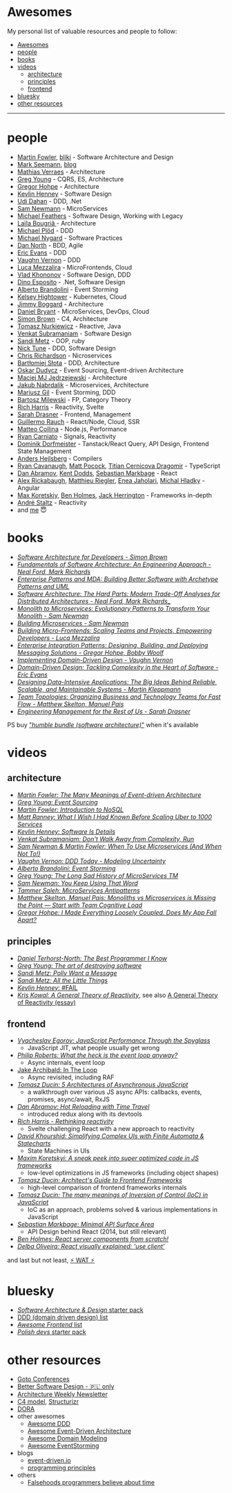 # Awesomes

My personal list of valuable resources and people to follow:

- [Awesomes](#awesomes)
- [people](#people)
- [books](#books)
- [videos](#videos)
  - [architecture](#architecture)
  - [principles](#principles)
  - [frontend](#frontend)
- [bluesky](#bluesky)
- [other resources](#other-resources)

----

# people

- [Martin Fowler](https://bsky.app/profile/martinfowler.com), [bliki](https://bsky.app/profile/martinfowler.com) - Software Architecture and Design
- [Mark Seemann](https://twitter.com/ploeh), [blog](https://blog.ploeh.dk)
- [Mathias Verraes](https://bsky.app/profile/mathiasverraes.bsky.social) - Architecture
- [Greg Young](https://twitter.com/gregyoung) - CQRS, ES, Architecture
- [Gregor Hohpe](https://www.linkedin.com/in/ghohpe) - Architecture
- [Kevlin Henney](https://bsky.app/profile/kevlin.bsky.social) - Software Design
- [Udi Dahan](https://bsky.app/profile/udidahan.com) - DDD, .Net
- [Sam Newmann](https://twitter.com/samnewman) - MicroServices
- [Michael Feathers](https://twitter.com/mfeathers) - Software Design, Working with Legacy
- [Laïla Bougriâ ](https://www.linkedin.com/in/lailabougria) - Architecture
- [Michael Plöd](https://bsky.app/profile/bitboss.bsky.social) - DDD
- [Michael Nygard](https://twitter.com/mtnygard) - Software Practices
- [Dan North](https://www.linkedin.com/in/tastapod) - BDD, Agile
- [Eric Evans](https://bsky.app/profile/ericevans0.bsky.social) - DDD
- [Vaughn Vernon](https://bsky.app/profile/vaughnvernon.bsky.social) - DDD
- [Luca Mezzalira](https://www.linkedin.com/in/lucamezzalira) - MicroFrontends, Cloud
- [Vlad Khononov](https://bsky.app/profile/vladikk.bsky.social/) - Software Design, DDD
- [Dino Esposito](https://twitter.com/despos) - .Net, Software Design
- [Alberto Brandolini](https://bsky.app/profile/ziobrando.bsky.social) - Event Storming
- [Kelsey Hightower](https://bsky.app/profile/kelseyhightower.com) - Kubernetes, Cloud
- [Jimmy Boggard](https://bsky.app/profile/jimmybogard.com) - Architecture
- [Daniel Bryant](https://bsky.app/profile/danielbryantuk.com) - MicroServices, DevOps, Cloud
- [Simon Brown](https://bsky.app/profile/simonbrown.je) - C4, Architecture
- [Tomasz Nurkiewicz](https://twitter.com/tnurkiewicz) - Reactive, Java
- [Venkat Subramaniam](https://bsky.app/profile/venkats.bsky.social) - Software Design
- [Sandi Metz](https://bsky.app/profile/sandimetz.bsky.social) - OOP, ruby
- [Nick Tune](https://bsky.app/profile/nick-tune.me) - DDD, Software Design
- [Chris Richardson](https://bsky.app/profile/crichardson.bsky.social) - Nicroservices
- [Bartłomiej Słota](https://www.linkedin.com/in/bslota/) - DDD, Architecture
- [Oskar Dudycz](https://www.linkedin.com/in/oskardudycz) - Event Sourcing, Event-driven Architecture
- [Maciej MJ Jędrzejewski](https://www.linkedin.com/in/jedrzejewski-maciej/) - Architecture
- [Jakub Nabrdalik](https://twitter.com/jnabrdalik) - Microservices, Architecture
- [Mariusz Gil](https://www.linkedin.com/in/mariuszgil) - Event Storming, DDD
- [Bartosz Milewski](https://bsky.app/profile/bartoszmilewski.bsky.social) - FP, Category Theory
- [Rich Harris](https://bsky.app/profile/rich-harris.dev) - Reactivity, Svelte
- [Sarah Drasner](https://bsky.app/profile/sarahedo.bsky.social) - Frontend, Management
- [Guillermo Rauch](https://bsky.app/profile/rauchg.blue) - React/Node, Cloud, SSR
- [Matteo Collina](https://bsky.app/profile/nodeland.dev) - Node.js, Performance
- [Ryan Carniato](https://bsky.app/profile/ryansolid.bsky.social) - Signals, Reactivity
- [Dominik Dorfmeister](https://bsky.app/profile/tkdodo.eu) - Tanstack/React Query, API Design, Frontend State Management
- [Anders Hejlsberg](https://twitter.com/ahejlsberg) - Compilers
- [Ryan Cavanaugh](https://bsky.app/profile/searyanc.dev), [Matt Pocock](https://bsky.app/profile/mattpocock.com), [Titian Cernicova Dragomir](https://bsky.app/profile/titiancernicova.bsky.social) - TypeScript
- [Dan Abramov](https://bsky.app/profile/danabra.mov), [Kent Dodds](https://bsky.app/profile/kentcdodds.com), [Sebastian Markbage](https://bsky.app/profile/sebmarkbage.calyptus.eu) - React
- [Alex Rickabaugh](https://bsky.app/profile/synalx.bsky.social), [Matthieu Riegler](https://bsky.app/profile/jeanmeche.com), [Enea Jaholari](https://bsky.app/profile/eneajaho.me), [Michal Hladky](https://bsky.app/profile/michael-hladky.bsky.social) - Angular
- [Max Koretskiy](https://twitter.com/maxkoretskyi), [Ben Holmes](https://bsky.app/profile/bholmes.dev), [Jack Herrington](https://bsky.app/profile/jherr.dev) - Frameworks in-depth
- [André Staltz](https://bsky.app/profile/staltz.com) - Reactivity
- and [me](https://bsky.app/profile/ducin.dev) 😇

# books

- [_Software Architecture for Developers - Simon Brown_](https://leanpub.com/software-architecture-for-developers)
- [_Fundamentals of Software Architecture: An Engineering Approach - Neal Ford, Mark Richards_](https://www.amazon.com/Fundamentals-Software-Architecture-Comprehensive-Characteristics/dp/1492043451)
- [_Enterprise Patterns and MDA: Building Better Software with Archetype Patterns and UML_](https://www.amazon.pl/Enterprise-Patterns-MDA-Building-Archetype/dp/032111230X)
- [_Software Architecture: The Hard Parts: Modern Trade-Off Analyses for Distributed Architectures - Neal Ford, Mark Richards__](https://www.amazon.com/Software-Architecture-Trade-Off-Distributed-Architectures/dp/1492086894)
- [_Monolith to Microservices: Evolutionary Patterns to Transform Your Monolith - Sam Newman_](https://www.amazon.com/Monolith-Microservices-Evolutionary-Patterns-Transform/dp/1492047848)
- [_Building Microservices - Sam Newman_](https://www.amazon.pl/Building-Microservices-Sam-Newman/dp/1491950358)
- [_Building Micro-Frontends: Scaling Teams and Projects, Empowering Developers - Luca Mezzalira_](https://www.amazon.pl/Building-Micro-Frontends-Projects-Empowering-Developers/dp/1492082996)
- [_Enterprise Integration Patterns: Designing, Building, and Deploying Messaging Solutions - Gregor Hohpe, Bobby Woolf_](https://www.amazon.pl/Enterprise-Integration-Patterns-Designing-Deploying/dp/0321200683)
- [_Implementing Domain-Driven Design - Vaughn Vernon_](https://www.amazon.com/Implementing-Domain-Driven-Design-Vaughn-Vernon/dp/0321834577)
- [_Domain-Driven Design: Tackling Complexity in the Heart of Software - Eric Evans_](https://www.amazon.com/Domain-Driven-Design-Tackling-Complexity-Software/dp/0321125215)
- [_Designing Data-Intensive Applications: The Big Ideas Behind Reliable, Scalable, and Maintainable Systems - Martin Kleppmann_](https://www.amazon.pl/Designing-Data-Intensive-Applications-Reliable-Maintainable/dp/1449373321)
- [_Team Topologies: Organizing Business and Technology Teams for Fast Flow - Matthew Skelton, Manuel Pais_](https://www.amazon.com/gp/product/1942788819/ref=ewc_pr_img_2?smid=ATVPDKIKX0DER&psc=1)
- [_Engineering Management for the Rest of Us - Sarah Drasner_](https://www.amazon.com/gp/product/B0BHX6NLGZ/ref=ewc_pr_img_6?smid=ATVPDKIKX0DER&psc=1)

PS buy ["_humble bundle (software architecture)_"](https://www.humblebundle.com/books/software-architecture-2025-oreilly-books) when it's available

# videos

## architecture

- [_Martin Fowler: The Many Meanings of Event-driven Architecture_](https://www.youtube.com/watch?v=STKCRSUsyP0)
- [_Greg Young: Event Sourcing_](https://www.youtube.com/watch?v=8JKjvY4etTY)
- [_Martin Fowler: Introduction to NoSQL_](https://www.youtube.com/watch?v=qI_g07C_Q5I)
- [_Matt Ranney: What I Wish I Had Known Before Scaling Uber to 1000 Services_](https://www.youtube.com/watch?v=kb-m2fasdDY)
- [_Kevlin Henney: Software Is Details_](https://www.youtube.com/watch?v=kX0prJklhUE)
- [_Venkat Subramaniam: Don't Walk Away from Complexity, Run_](https://www.youtube.com/watch?v=4MEKu2TcEHM)
- [_Sam Newman & Martin Fowler: When To Use Microservices (And When Not To!)_](https://www.youtube.com/watch?v=GBTdnfD6s5Q)
- [_Vaughn Vernon: DDD Today - Modeling Uncertainty_](https://www.youtube.com/watch?v=8Y-XPlXOWoA)
- [_Alberto Brandolini: Event Storming_](https://www.youtube.com/watch?v=mLXQIYEwK24)
- [_Greg Young: The Long Sad History of MicroServices TM_](https://www.youtube.com/watch?v=MjIfWe6bn40&t=584s)
- [_Sam Newman: You Keep Using That Word_](https://www.youtube.com/watch?v=rZxIzrjvSGg)
- [_Tammer Saleh: MicroServices Antipatterns_](https://www.infoq.com/presentations/cloud-anti-patterns/)
- [_Matthew Skelton, Manuel Pais: Monoliths vs Microservices is Missing the Point — Start with Team Cognitive Load_](https://www.youtube.com/watch?v=haejb5rzKsM)
- [_Gregor Hohpe: I Made Everything Loosely Coupled. Does My App Fall Apart?_](https://www.youtube.com/watch?v=w9a7eI6BlVc)

## principles

- [_Daniel Terhorst-North: The Best Programmer I Know_](https://www.youtube.com/watch?v=tgaKAF_eiOg)
- [_Greg Young: The art of destroying software_](https://www.youtube.com/watch?v=Ed94CfxgsCA)
- [_Sandi Metz: Polly Want a Message_](https://www.youtube.com/watch?v=YtROlyWWhV0)
- [_Sandi Metz: All the Little Things_](https://www.youtube.com/watch?v=8bZh5LMaSmE)
- [_Kevlin Henney_: #FAIL](https://www.youtube.com/watch?v=6xrGo1IIB3w)
- [_Kris Kowal: A General Theory of Reactivity_](https://www.youtube.com/watch?v=2p51PE1MZ8U), see also [A General Theory of Reactivity (essay)](https://github.com/kriskowal/gtor)

## frontend

- [_Vyacheslav Egorov: JavaScript Performance Through the Spyglass_](https://www.youtube.com/watch?v=r76ZjdzFExg)
  - JavaScript JIT, what people usually get wrong
- [_Philip Roberts: What the heck is the event loop anyway?_](https://www.youtube.com/watch?v=8aGhZQkoFbQ)
  - Async internals, event loop
- [Jake Archibald: In The Loop](https://www.youtube.com/watch?v=cCOL7MC4Pl0)
  - Async revisited, including RAF
- [_Tomasz Ducin: 5 Architectures of Asynchronous JavaScript_](https://www.youtube.com/watch?v=YXo4YOLDK1k)
  - a walkthrough over various JS async APIs: callbacks, events, promises, async/await, RxJS
- [_Dan Abramov: Hot Reloading with Time Travel_](https://www.youtube.com/watch?v=xsSnOQynTHs)
  - introduced redux along with its devtools
- [_Rich Harris - Rethinking reactivity_](https://www.youtube.com/watch?v=AdNJ3fydeao)
  - Svelte challenging React with a new approach to reactivity
- [_David Khourshid: Simplifying Complex UIs with Finite Automata & Statecharts_](https://www.youtube.com/watch?v=RqTxtOXcv8Y)
  - State Machines in UIs
- [_Maxim Koretskyi: A sneak peek into super optimized code in JS frameworks_](https://www.youtube.com/watch?v=_VHNTC67NR8)
  - low-level optimizations in JS frameworks (including object shapes)
- [_Tomasz Ducin: Architect's Guide to Frontend Frameworks_](https://www.youtube.com/watch?v=HI2vFGxiwkM)
  - high-level comparison of frontend frameworks internals
- [_Tomasz Ducin: The many meanings of Inversion of Control (IoC) in JavaScript_](https://www.youtube.com/watch?v=grF-BVK1vzM)
  - IoC as an approach, problems solved & various implementations in JavaScript
- [_Sebastian Markbage: Minimal API Surface Area_](https://www.youtube.com/watch?v=4anAwXYqLG8)
  - API Design behind React (2014, but still relevant)
- [_Ben Holmes: React server components from scratch!_](https://www.youtube.com/watch?v=MaebEqhZR84)
- [_Delba Oliveira: React visually explained: 'use client'_](https://www.youtube.com/watch?v=eO51VVCpTk0)

and last but not least, [️️⚡️ WAT ⚡️](https://www.destroyallsoftware.com/talks/wat)

# bluesky

- [*Software Architecture & Design* starter pack](https://bsky.app/starter-pack/tekiegirl.bsky.social/3lbwidgq4c22z)
- [DDD (domain driven design) list](https://bsky.app/profile/nick-tune.me/lists/3l7y76qe5vz2u)
- [*Awesome Frontend* list](https://bsky.app/profile/ducin.dev/lists/3lbpwn7cznt2r)
- [*Polish devs* starter pack](https://bsky.app/starter-pack/ducin.dev/3lbej7nstyo2x)

# other resources

- [Goto Conferences](https://www.youtube.com/@GOTO-)
- [Better Software Design - 🇵🇱 only](https://bettersoftwaredesign.pl/)
- [Architecture Weekly Newsletter](https://www.architecture-weekly.com/)
- [C4 model](https://c4model.com/), [Structurizr](https://www.structurizr.com/)
- [DORA](https://dora.dev/)
- other awesomes
  - [Awesome DDD](https://github.com/heynickc/awesome-ddd)
  - [Awesome Event-Driven Architecture](https://github.com/lutzh/awesome-event-driven-architecture)
  - [Awesome Domain Modeling](https://github.com/gquemener/awesome-domain-modeling)
  - [Awesome EventStorming](https://github.com/mariuszgil/awesome-eventstorming)
- blogs
  - [event-driven.io](https://event-driven.io/en/category/)
  - [programming principles](https://github.com/webpro/programming-principles)
- others
  - [Falsehoods programmers believe about time](https://gist.github.com/timvisee/fcda9bbdff88d45cc9061606b4b923ca)
